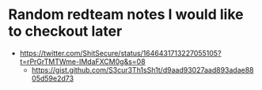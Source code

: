 # Random redteam notes I would like to checkout later


- https://twitter.com/ShitSecure/status/1646431713227055105?t=rPrGrTMTWme-IMdaFXCM0g&s=08
  - https://gist.github.com/S3cur3Th1sSh1t/d9aad93027aad893adae8805d59e2d73
